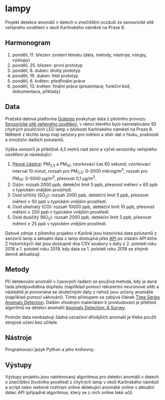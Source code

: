 # lampy

Projekt detekce anomálií v datech o znečištění ovzduší ze sensorické sítě veřejného osvětlení v okolí Karlínského náměstí na Praze 8.

## Harmonogram

1. pondělí, 11. březen: zvolení tématu (data, metody, nástroje, vstupy, výstupy)
2. pondělí, 25. březen: první prototyp
3. pondělí, 8. duben: druhý prototyp
4. pondělí, 19. duben: třetí prototyp
5. pondělí, 6. květen: předfinální práce
6. pondělí, 13. květen: finální práce (prezentace, funkční kód, dokumentace, příklady)

## Data

Pražská datová platforma [Golemio](https://golemio.cz/) poskytuje data z pilotního provozu [Senzorické sítě veřejného osvětlení](https://golemio.cz/cs/node/622), v rámci kterého bylo nainstalováno 92 chytrých pouličních LED lamp v blízkosti Karlínského náměstí na Praze 8. Některé z těchto lamp mají senzory pro měření a sběr dat o hluku, prašnosti a množství dalších polutantů.

Výška senzorů je přibližně 4,5 metrů nad zemí a výčet senzoriky veřejného osvětlení je následující:

1. [Pevné částice](https://cs.wikipedia.org/wiki/Pevn%C3%A9_%C4%8D%C3%A1stice): PM<sub>2,5</sub> a PM<sub>10</sub>, vzorkovací čas 60 sekund, vzorkovací interval 10 minut, rozsah pro PM<sub>2,5</sub>: 0–2000 mikrog/m<sup>3</sup>, rozsah pro PM<sub>10</sub>: 0-5000 µg/m<sup>3</sup>, přesnost 0,1 µg/m<sup>3</sup>.
2. Ozón: rozsah 2000 ppb, detekční limit 5 ppb, přesnost měření ± 60 ppb v typickém vnějším prostředí.
3. Oxid siřičitý (SO<sub>2</sub>): rozsah 2000 ppb, detekční limit 5 ppb, přesnost měření ± 50 ppb v typickém vnějším prostředí.
4. Oxid uhelnatý (CO): rozsah 10000 ppb, detekční limit 10 ppb, přesnost měření ± 200 ppb v typickém vnějším prostředí.
5. Oxid dusičitý (NO<sub>2</sub>): rozsah 2000 ppb, detekční limit 5 ppb, přesnost měření ± 25 ppb v typickém vnějším prostředí.

Datové zdroje z pilotního projektu v Karlíně jsou historická data polutantů z senzorů lamp a aktualní data z lamp dostupná přes [API](https://golemio.docs.apiary.io/#reference/0/lampy-v-karline/aktualni-senzoricka-data-z-lamp) po získání API klíče. Z historických dat jsou dostupné dva CSV soubory s daty z 2. pololetí roku 2018 a 1. pololetí roku 2019, kdy data za 1. pololetí roku 2019 se zřejmě denně aktualizují.

## Metody

Při detekování anomálií v časových řadách se používá metoda, kdy je daná řada předpověděna dopředu (například pomocí rekurentní neuronové sítě) a následně je porovnána se skutečnými daty z nehož jsou určeny anomálie (například pomocí váhování). Tímto přístupem se zabývá článek [Time Series Anomaly Detection](https://static.googleusercontent.com/media/research.google.com/cs//pubs/archive/dfd834facc9460163438b94d53b36f51bb5ea952.pdf). Dalším vhodným materiálem k prostudování je přehled algoritmů na detekci anomálií [Anomaly Detection: A Survey](http://cucis.ece.northwestern.edu/projects/DMS/publications/AnomalyDetection.pdf).

Protože data neobsahují žádná označení dřívějších anomalií je třeba použít strojové učení bez učitele.

## Nástroje

Programovací jazyk Python a jeho knihovny.

## Výstupy

Výstupy projektu jsou natrénovaný algoritmus pro detekci anomálií v datech o znečištění životního prostředí z chytrých lamp v okolí Karlínského náměstí a script nebo webové rozhraní online detekující anomálie online v aktuální datec API (případně algoritmus, který se z nich online také učí).
